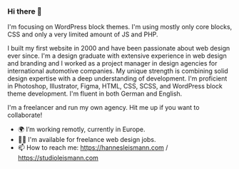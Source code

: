 ### Hi there 👋

I'm focusing on WordPress block themes. I'm using mostly only core blocks, CSS and only a very limited amount of JS and PHP.

I built my first website in 2000 and have been passionate about web design ever since. I'm a design graduate with extensive experience in web design and branding and I worked as a project manager in design agencies for international automotive companies. My unique strength is combining solid design expertise with a deep understanding of development. I'm proficient in Photoshop, Illustrator, Figma, HTML, CSS, SCSS, and WordPress block theme development. I'm fluent in both German and English.

I'm a freelancer and run my own agency. Hit me up if you want to collaborate!

- 🌍 I’m working remotly, currently in Europe.
- 👨‍💻 I'm available for freelance web design jobs.
- 📫 How to reach me: https://hannesleismann.com / https://studioleismann.com
